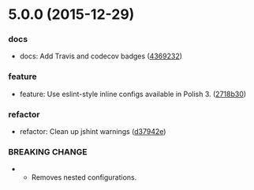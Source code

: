 <a name="5.0.0"></a>
# 5.0.0 (2015-12-29)


### docs

* docs: Add Travis and codecov badges ([4369232](https://github.com/brendanlacroix/gulp-polish/commit/4369232))

### feature

* feature: Use eslint-style inline configs available in Polish 3. ([2718b30](https://github.com/brendanlacroix/gulp-polish/commit/2718b30))

### refactor

* refactor: Clean up jshint warnings ([d37942e](https://github.com/brendanlacroix/gulp-polish/commit/d37942e))


### BREAKING CHANGE

* - Removes nested configurations.


